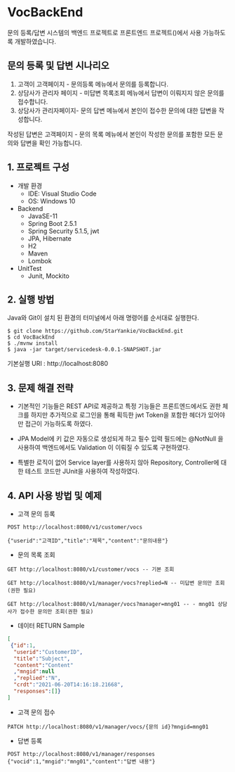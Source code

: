 # VocBackEnd
문의 등록/답변 시스템의 백엔드 프로젝트로 프론트엔드 프로젝트()에서 사용 가능하도록 개발하였습니다.

## 문의 등록 및 답변 시나리오
1. 고객이 고객페이지 - 문의등록 메뉴에서 문의를 등록합니다.
2. 상담사가 관리자 페이지 - 미답변 목록조회 메뉴에서 답변이 이뤄지지 않은 문의를 접수합니다.
3. 상담사가 관리자페이지- 문의 답변 메뉴에서 본인이 접수한 문의에 대한 답변을 작성합니다. 

작성된 답변은 고객페이지 - 문의 목록 메뉴에서 본인이 작성한 문의를 포함한 모든 문의와 답변을 확인 가능합니다.

## 1. 프로젝트 구성
- 개발 환경
  - IDE: Visual Studio Code
  - OS: Windows 10
- Backend
  - JavaSE-11
  - Spring Boot 2.5.1
  - Spring Security 5.1.5, jwt
  - JPA, Hibernate
  - H2
  - Maven
  - Lombok
- UnitTest
  - Junit, Mockito

## 2. 실행 방법
Java와 Git이 설치 된 환경의 터미널에서 아래 명령어를 순서대로 실행한다.
```
$ git clone https://github.com/StarYankie/VocBackEnd.git
$ cd VocBackEnd
$ ./mvnw install
$ java -jar target/servicedesk-0.0.1-SNAPSHOT.jar
```
기본실행 URI : http://localhost:8080

## 3. 문제 해결 전략
- 기본적인 기능들은 REST API로 제공하고 특정 기능들은 프론트엔드에서도 권한 체크를 하지만
추가적으로 로그인을 통해 획득한 jwt Token을 포함한 헤더가 있어야만 접근이 가능하도록 하였다.

- JPA Model에 키 값은 자동으로 생성되게 하고 필수 입력 필드에는 @NotNull 을 사용하여 백엔드에서도
Validation 이 이뤄질 수 있도록 구현하였다.

- 특별한 로직이 없어 Service layer를 사용하지 않아 Repository, Controller에 대한 테스트 코드만 JUnit을 사용하여 작성하였다.

## 4. API 사용 방법 및 예제
- 고객 문의 등록
 ```
 POST http://localhost:8080/v1/customer/vocs
 
 {"userid":"고객ID","title":"제목","content":"문의내용"}
 ```
- 문의 목록 조회

```
GET http://localhost:8080/v1/customer/vocs -- 기본 조회
```
```
GET http://localhost:8080/v1/manager/vocs?replied=N -- 미답변 문의만 조회(권한 필요)
```
```
GET http://localhost:8080/v1/manager/vocs?manager=mng01 -- - mng01 상담사가 접수한 문의만 조회(권한 필요)
```
- 데이터 RETURN Sample
``` JSON
[
 {"id":1,
  "userid":"CustomerID",
  "title":"Subject",
  "content":"Content"
  ,"mngid":null
  ,"replied":"N",
  "crdt":"2021-06-20T14:16:18.21668",
  "responses":[]}
]
```

- 고객 문의 접수
```
PATCH http://localhost:8080/v1/manager/vocs/{문의 id}?mngid=mng01
```
 
- 답변 등록
```
POST http://localhost:8080/v1/manager/responses
{"vocid":1,"mngid":"mng01","content":"답변 내용"}
```
